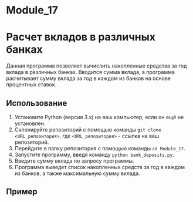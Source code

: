 # Module_17
# Расчет вкладов в различных банках

Данная программа позволяет вычислить накопленные средства за год вклада в различных банках. Вводится сумма вклада, а программа расчитывает сумму вклада за год в каждом из банков на основе процентных ставок.

## Использование

1. Установите Python (версия 3.x) на ваш компьютер, если он ещё не установлен.
2. Склонируйте репозиторий с помощью команды `git clone <URL_репозитория>`, где `<URL_репозитория>` - ссылка на ваш репозиторий.
3. Перейдите в папку репозитория с помощью команды `cd Module_17`.
4. Запустите программу, введя команду `python bank_deposits.py`.
5. Введите сумму вклада по запросу программы.
6. Программа выведет список накопленных средств за год в каждом из банков, а также максимальную сумму вклада.

## Пример

